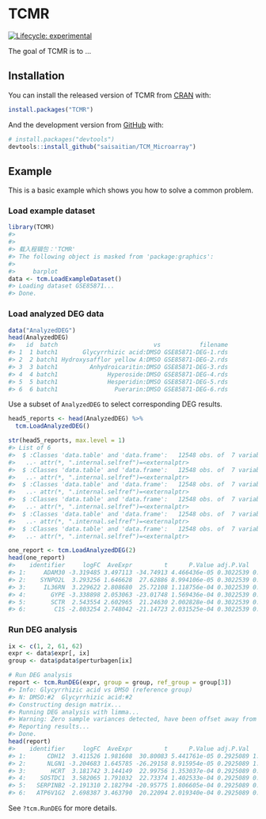 
<!-- README.md is generated from README.Rmd. Please edit that file -->

# TCMR

<!-- badges: start -->

[![Lifecycle:
experimental](https://img.shields.io/badge/lifecycle-experimental-orange.svg)](https://www.tidyverse.org/lifecycle/#experimental)
<!-- badges: end -->

The goal of TCMR is to …

## Installation

You can install the released version of TCMR from
[CRAN](https://CRAN.R-project.org) with:

``` r
install.packages("TCMR")
```

And the development version from [GitHub](https://github.com/) with:

``` r
# install.packages("devtools")
devtools::install_github("saisaitian/TCM_Microarray")
```

## Example

This is a basic example which shows you how to solve a common problem.

### Load example dataset

``` r
library(TCMR)
#> 
#> 
#> 载入程辑包：'TCMR'
#> The following object is masked from 'package:graphics':
#> 
#>     barplot
data <- tcm.LoadExampleDataset()
#> Loading dataset GSE85871...
#> Done.
```

### Load analyzed DEG data

``` r
data("AnalyzedDEG")
head(AnalyzedDEG)
#>   id  batch                           vs           filename
#> 1  1 batch1       Glycyrrhizic acid:DMSO GSE85871-DEG-1.rds
#> 2  2 batch1 Hydroxysafflor yellow A:DMSO GSE85871-DEG-2.rds
#> 3  3 batch1         Anhydroicaritin:DMSO GSE85871-DEG-3.rds
#> 4  4 batch1              Hyperoside:DMSO GSE85871-DEG-4.rds
#> 5  5 batch1              Hesperidin:DMSO GSE85871-DEG-5.rds
#> 6  6 batch1                Puerarin:DMSO GSE85871-DEG-6.rds
```

Use a subset of `AnalyzedDEG` to select corresponding DEG results.

``` r
head5_reports <- head(AnalyzedDEG) %>% 
  tcm.LoadAnalyzedDEG()

str(head5_reports, max.level = 1)
#> List of 6
#>  $ :Classes 'data.table' and 'data.frame':   12548 obs. of  7 variables:
#>   ..- attr(*, ".internal.selfref")=<externalptr> 
#>  $ :Classes 'data.table' and 'data.frame':   12548 obs. of  7 variables:
#>   ..- attr(*, ".internal.selfref")=<externalptr> 
#>  $ :Classes 'data.table' and 'data.frame':   12548 obs. of  7 variables:
#>   ..- attr(*, ".internal.selfref")=<externalptr> 
#>  $ :Classes 'data.table' and 'data.frame':   12548 obs. of  7 variables:
#>   ..- attr(*, ".internal.selfref")=<externalptr> 
#>  $ :Classes 'data.table' and 'data.frame':   12548 obs. of  7 variables:
#>   ..- attr(*, ".internal.selfref")=<externalptr> 
#>  $ :Classes 'data.table' and 'data.frame':   12548 obs. of  7 variables:
#>   ..- attr(*, ".internal.selfref")=<externalptr>
```

``` r
one_report <- tcm.LoadAnalyzedDEG(2)
head(one_report)
#>    identifier     logFC  AveExpr         t      P.Value adj.P.Val         B
#> 1:     ADAM30 -3.319485 3.497113 -34.74913 4.466436e-05 0.3022539 0.9008748
#> 2:    SYNPO2L  3.293256 1.646628  27.62886 8.994106e-05 0.3022539 0.7949715
#> 3:     IL36RN  3.229622 2.808680  25.72108 1.118756e-04 0.3022539 0.7523525
#> 4:       GYPE -3.338898 2.053063 -23.01748 1.569436e-04 0.3022539 0.6753000
#> 5:       SCTR  2.543554 2.602965  21.24630 2.002828e-04 0.3022539 0.6105549
#> 6:        C1S -2.803254 2.748042 -21.14723 2.031525e-04 0.3022539 0.6065191
```

### Run DEG analysis

``` r
ix <- c(1, 2, 61, 62)
expr <- data$expr[, ix]
group <- data$pdata$perturbagen[ix]

# Run DEG analysis
report <- tcm.RunDEG(expr, group = group, ref_group = group[3])
#> Info: Glycyrrhizic acid vs DMSO (reference group)
#> N: DMSO:#2  Glycyrrhizic acid:#2
#> Constructing design matrix...
#> Running DEG analysis with limma...
#> Warning: Zero sample variances detected, have been offset away from zero
#> Reporting results...
#> Done.
head(report)
#>    identifier     logFC  AveExpr         t      P.Value adj.P.Val         B
#> 1:      CDH12  3.411526 1.981608  30.80083 5.441761e-05 0.2925089 1.1921795
#> 2:      NLGN1 -3.204683 1.645785 -26.29158 8.915954e-05 0.2925089 1.0903322
#> 3:       HCRT  3.181742 3.144149  22.99756 1.353037e-04 0.2925089 0.9811453
#> 4:    SOSTDC1  3.582065 1.791032  22.73374 1.402533e-04 0.2925089 0.9706183
#> 5:   SERPINB2 -2.191310 2.182794 -20.95775 1.806605e-04 0.2925089 0.8909550
#> 6:   ATP6V1G2  2.698387 3.463790  20.22094 2.019340e-04 0.2925089 0.8527498
```

See `?tcm.RunDEG` for more details.
